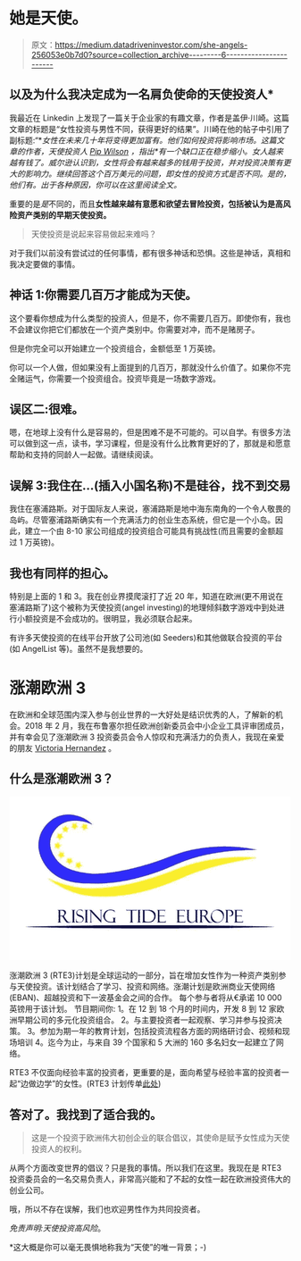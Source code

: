 # 她是天使。

> 原文：<https://medium.datadriveninvestor.com/she-angels-256053e0b7d0?source=collection_archive---------6----------------------->

## 以及为什么我决定成为一名肩负使命的天使投资人*

我最近在 Linkedin 上发现了一篇关于企业家的有趣文章，作者是盖伊·川崎。这篇文章的标题是“女性投资与男性不同，获得更好的结果”。川崎在他的帖子中引用了副标题:“**女性在未来几十年将变得更加富有。他们如何投资将影响市场。这篇文章的作者，天使投资人 [Pip Wilson](https://twitter.com/pipwilson0) ，指出*有一个缺口正在稳步缩小。女人越来越有钱了。威尔逊认识到，女性将会有越来越多的钱用于投资，并对投资决策有更大的影响力。*继续回答这个百万美元的问题，即女性的投资方式是否不同。是的，他们有。出于各种原因，你可以在这里阅读全文。**

重要的是*是*不同的，而且**女性越来越有意愿和欲望去冒险投资，包括被认为是高风险资产类别的早期天使投资。**

> 天使投资是说起来容易做起来难吗？

对于我们以前没有尝试过的任何事情，都有很多神话和恐惧。这些是神话，真相和我决定要做的事情。

## 神话 1:你需要几百万才能成为天使。

这个要看你想成为什么类型的投资人，但是不，你不需要几百万。即使你有，我也不会建议你把它们都放在一个资产类别中。你需要对冲，而不是赌房子。

但是你完全可以开始建立一个投资组合，金额低至 1 万英镑。

你可以一个人做，但如果没有上面提到的几百万，那就没什么价值了。如果你不完全赌运气，你需要一个投资组合。投资毕竟是一场数字游戏。

## **误区二:很难。**

嗯，在地球上没有什么是容易的，但是困难不是不可能的。可以自学。有很多方法可以做到这一点，读书，学习课程，但是没有什么比教育更好的了，那就是和愿意帮助和支持的同龄人一起做。请继续阅读。

## 误解 3:我住在…(插入小国名称)不是硅谷，找不到交易

我住在塞浦路斯。对于国际友人来说，塞浦路斯是地中海东南角的一个令人敬畏的岛屿。尽管塞浦路斯确实有一个充满活力的创业生态系统，但它是一个小岛。因此，建立一个由 8-10 家公司组成的投资组合可能具有挑战性(而且需要的金额超过 1 万英镑)。

## 我也有同样的担心。

特别是上面的 1 和 3。我在创业界摸爬滚打了近 20 年，知道在欧洲(更不用说在塞浦路斯了)这个被称为天使投资(angel investing)的地理倾斜数字游戏中到处进行小额投资是不会成功的。很明显，我必须联合起来。

有许多天使投资的在线平台开放了公司池(如 Seeders)和其他做联合投资的平台(如 AngelList 等)。虽然不是我想要的。

# 涨潮欧洲 3

在欧洲和全球范围内深入参与创业世界的一大好处是结识优秀的人，了解新的机会。2018 年 2 月，我在布鲁塞尔担任欧洲创新委员会中小企业工具评审团成员，并有幸会见了涨潮欧洲 3 投资委员会令人惊叹和充满活力的负责人，我现在亲爱的朋友 [Victoria Hernandez](https://www.linkedin.com/in/victoriahernandez/) 。

## 什么是涨潮欧洲 3？

![](img/24bdbb85f7469c0fadb36661132a7476.png)

涨潮欧洲 3 (RTE3)计划是全球运动的一部分，旨在增加女性作为一种资产类别参与天使投资。该计划结合了学习、投资和网络。涨潮计划是欧洲商业天使网络(EBAN)、超越投资和下一波基金会之间的合作。
每个参与者将从€承诺 10 000 英镑用于该计划。
节目期间你:
1。在 12 到 18 个月的时间内，开发 8 到 12 家欧洲早期公司的多元化投资组合。
2。与主要投资者一起观察、学习并参与投资决策。
3。参加为期一年的教育计划，包括投资流程各方面的网络研讨会、视频和现场培训
4。迄今为止，与来自 39 个国家和 5 大洲的 160 多名妇女一起建立了网络。

RTE3 不仅面向经验丰富的投资者，更重要的是，面向希望与经验丰富的投资者一起“边做边学”的女性。(RTE3 计划传单[此处](http://goo.gl/2DcCmi))

## 答对了。我找到了适合我的。

> 这是一个投资于欧洲伟大初创企业的联合倡议，其使命是赋予女性成为天使投资人的权利。

从两个方面改变世界的倡议？只是我的事情。所以我们在这里。我现在是 RTE3 投资委员会的一名交易负责人，非常高兴能和了不起的女性一起在欧洲投资伟大的创业公司。

哦，所以不存在误解，我们也欢迎男性作为共同投资者。

*免责声明:天使投资高风险*。

*这大概是你可以毫无畏惧地称我为“天使”的唯一背景；-)